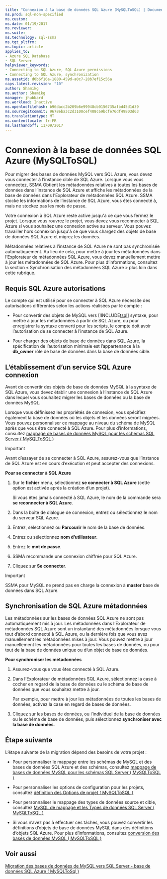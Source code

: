 ```yaml
---
title: "Connexion à la base de données SQL Azure (MySQLToSQL) | Documents Microsoft"
ms.prod: sql-non-specified
ms.custom: 
ms.date: 01/19/2017
ms.reviewer: 
ms.suite: 
ms.technology: sql-ssma
ms.tgt_pltfrm: 
ms.topic: article
applies_to:
- Azure SQL Database
- SQL Server
helpviewer_keywords:
- Connecting to SQL Azure, SQL Azure permissions
- Connecting to SQL Azure, synchronization
ms.assetid: d0b6f16a-1880-459d-a0c7-28b7ef15c56a
caps.latest.revision: "10"
author: Shamikg
ms.author: Shamikg
manager: jhubbard
ms.workload: Inactive
ms.openlocfilehash: b96dacc2b209b6e99948cb0156735afbd45d1d39
ms.sourcegitcommit: 9678eba3c2d3100cef408c69bcfe76df49803d63
ms.translationtype: MT
ms.contentlocale: fr-FR
ms.lasthandoff: 11/09/2017
---
```

# <a name="connecting-to-azure-sql-db-mysqltosql"></a>Connexion à la base de données SQL Azure (MySQLToSQL)
Pour migrer des bases de données MySQL vers SQL Azure, vous devez vous connecter à l’instance cible de SQL Azure. Lorsque vous vous connectez, SSMA Obtient les métadonnées relatives à toutes les bases de données dans l’instance de SQL Azure et affiche les métadonnées de la base de données dans l’Explorateur de métadonnées SQL Azure. SSMA stocke les informations de l’instance de SQL Azure, vous êtes connecté à, mais ne stockez pas les mots de passe.  
  
Votre connexion à SQL Azure reste active jusqu'à ce que vous fermez le projet. Lorsque vous rouvrez le projet, vous devez vous reconnecter à SQL Azure si vous souhaitez une connexion active au serveur. Vous pouvez travailler hors connexion jusqu'à ce que vous chargez des objets de base de données SQL Azure et migrez les données.  
  
Métadonnées relatives à l’instance de SQL Azure ne sont pas synchronisée automatiquement. Au lieu de cela, pour mettre à jour les métadonnées dans l’Explorateur de métadonnées SQL Azure, vous devez manuellement mettre à jour les métadonnées de SQL Azure. Pour plus d’informations, consultez la section « Synchronisation des métadonnées SQL Azure » plus loin dans cette rubrique.  
  
## <a name="required-sql-azure-permissions"></a>Requis SQL Azure autorisations  
Le compte qui est utilisé pour se connecter à SQL Azure nécessite des autorisations différentes selon les actions réalisées par le compte :  
  
-   Pour convertir des objets de MySQL vers [!INCLUDE[tsql](../../includes/tsql_md.md)] syntaxe, pour mettre à jour les métadonnées à partir de SQL Azure, ou pour enregistrer la syntaxe converti pour les scripts, le compte doit avoir l’autorisation de se connecter à l’instance de SQL Azure.  
  
-   Pour charger des objets de base de données dans SQL Azure, la spécification de l’autorisation minimale est l’appartenance à la **db_owner** rôle de base de données dans la base de données cible.  
  
## <a name="establishing-a-sql-azure-connection"></a>L’établissement d’un service SQL Azure connexion  
Avant de convertir des objets de base de données MySQL à la syntaxe de SQL Azure, vous devez établir une connexion à l’instance de SQL Azure dans lequel vous souhaitez migrer les bases de données ou la base de données MySQL.  
  
Lorsque vous définissez les propriétés de connexion, vous spécifiez également la base de données où les objets et les données seront migrées. Vous pouvez personnaliser ce mappage au niveau du schéma de MySQL après que vous être connecté à SQL Azure. Pour plus d’informations, consultez [mappage de bases de données MySQL pour les schémas SQL Server &#40; MySQLToSQL &#41;](../../ssma/mysql/mapping-mysql-databases-to-sql-server-schemas-mysqltosql.md)  
  
> [!IMPORTANT]  
> Avant d’essayer de se connecter à SQL Azure, assurez-vous que l’instance de SQL Azure est en cours d’exécution et peut accepter des connexions.  
  
**Pour se connecter à SQL Azure**  
  
1.  Sur le **fichier** menu, sélectionnez **se connecter à SQL Azure** (cette option est activée après la création d’un projet).  
  
    Si vous êtes jamais connecté à SQL Azure, le nom de la commande sera **se reconnecter à SQL Azure**.  
  
2.  Dans la boîte de dialogue de connexion, entrez ou sélectionnez le nom du serveur SQL Azure.  
  
3.  Entrez, sélectionnez ou **Parcourir** le nom de la base de données.  
  
4.  Entrez ou sélectionnez **nom d’utilisateur**.  
  
5.  Entrez le **mot de passe**.  
  
6.  SSMA recommande une connexion chiffrée pour SQL Azure.  
  
7.  Cliquez sur **Se connecter**.  
  
> [!IMPORTANT]  
> SSMA pour MySQL ne prend pas en charge la connexion à **master** base de données dans SQL Azure.  
  
## <a name="synchronizing-sql-azure-metadata"></a>Synchronisation de SQL Azure métadonnées  
Les métadonnées sur les bases de données SQL Azure ne sont pas automatiquement mis à jour. Les métadonnées dans l’Explorateur de métadonnées SQL Azure sont un instantané des métadonnées lorsque vous tout d’abord connecté à SQL Azure, ou la dernière fois que vous avez manuellement les métadonnées mises à jour. Vous pouvez mettre à jour manuellement les métadonnées pour toutes les bases de données, ou pour tout de la base de données unique ou d’un objet de base de données.  
  
**Pour synchroniser les métadonnées**  
  
1.  Assurez-vous que vous êtes connecté à SQL Azure.  
  
2.  Dans l’Explorateur de métadonnées SQL Azure, sélectionnez la case à cocher en regard de la base de données ou le schéma de base de données que vous souhaitez mettre à jour.  
  
    Par exemple, pour mettre à jour les métadonnées de toutes les bases de données, activez la case en regard de bases de données.  
  
3.  Cliquez sur les bases de données, ou l’individuel de la base de données ou le schéma de base de données, puis sélectionnez **synchroniser avec la base de données**.  
  
## <a name="next-step"></a>Étape suivante  
L’étape suivante de la migration dépend des besoins de votre projet :  
  
-   Pour personnaliser le mappage entre les schémas de MySQL et des bases de données SQL Azure et des schémas, consultez [mappage de bases de données MySQL pour les schémas SQL Server &#40; MySQLToSQL &#41;](../../ssma/mysql/mapping-mysql-databases-to-sql-server-schemas-mysqltosql.md)  
  
-   Pour personnaliser les options de configuration pour les projets, consultez [définition des Options de projet &#40; MySQLToSQL &#41;](../../ssma/mysql/setting-project-options-mysqltosql.md)  
  
-   Pour personnaliser le mappage des types de données source et cible, consultez [MySQL de mappage et les Types de données SQL Server &#40; MySQLToSQL &#41;](../../ssma/mysql/mapping-mysql-and-sql-server-data-types-mysqltosql.md)  
  
-   Si vous n’avez pas à effectuer ces tâches, vous pouvez convertir les définitions d’objets de base de données MySQL dans des définitions d’objets SQL Azure. Pour plus d’informations, consultez [conversion des bases de données MySQL &#40; MySQLToSQL &#41;](../../ssma/mysql/converting-mysql-databases-mysqltosql.md)  
  
## <a name="see-also"></a>Voir aussi  
[Migration des bases de données de MySQL vers SQL Server - base de données SQL Azure &#40; MySQLToSql &#41;](../../ssma/mysql/migrating-mysql-databases-to-sql-server-azure-sql-db-mysqltosql.md)  
  
